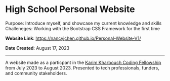 # High School Personal Website

Purpose: Introduce myself, and showcase my current knowledge and skills
Challeneges: Working with the Bootstrap CSS Framework for the first time

**Website Link**: https://nancyjchen.github.io/Personal-Website-V1/ 

**Date Created**: August 17, 2023

-----

A website made as a particpant in the [Karim Kharbouch Coding Fellowship]([url](https://www.theknowledgehouse.org/karim_kharbouch_coding_fellowship/)) from July 2023 to August 2023. 
Presented to tech professionals, funders, and community stakeholders.


